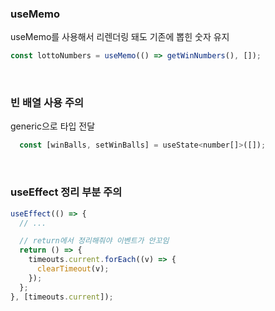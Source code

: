 ### useMemo

useMemo를 사용해서 리렌더링 돼도 기존에 뽑힌 숫자 유지

```javascript
const lottoNumbers = useMemo(() => getWinNumbers(), []);
```

<br>

### 빈 배열 사용 주의

generic으로 타입 전달

```javascript
  const [winBalls, setWinBalls] = useState<number[]>([]);
```

  <br>

### useEffect 정리 부분 주의

```javascript
useEffect(() => {
  // ...

  // return에서 정리해줘야 이벤트가 안꼬임
  return () => {
    timeouts.current.forEach((v) => {
      clearTimeout(v);
    });
  };
}, [timeouts.current]);
```
